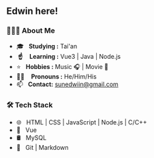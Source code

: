 
<h2> Edwin here!</h2>
<h3> 👨🏻‍💻 About Me </h3>
<ul>
<li>🎓 &nbsp; <strong>Studying :</strong> Tai&#39;an</li>
<li><strong>​ ☝️</strong> &nbsp;  <strong>Learning :</strong> Vue3 | Java | Node.js</li>
<li>⭐️ &nbsp; <strong>Hobbies :</strong>  Music 🎧 | Movie 🎥</li>
<li><strong>👨‍🎓</strong> &nbsp;  <strong>Pronouns :</strong> He/Him/His</li>
<li>📫 &nbsp; <strong>Contact:</strong>  <a href='mailto:sunedwiin@gmail.com' target='_blank' class='url'>sunedwiin@gmail.com</a></li>

</ul>
<h3>🛠 Tech Stack</h3>
<ul>
<li>🌐 &nbsp; HTML | CSS | JavaScript | Node.js | C/C++</li>
<li>🔑 &nbsp; Vue </li>
<li>🛢 &nbsp;  MySQL</li>
<li>🔧 &nbsp; Git | Markdown</li>

</ul>
<!-- [![edwiinsun's GitHub Stats](https://github-readme-stats.vercel.app/api?username=edwiinsun&show_icons=true)](https://github.com/edwiinsun) -->
<!--
**edwiinsun/edwiinsun** is a ✨ _special_ ✨ repository because its `README.md` (this file) appears on your GitHub profile.

Here are some ideas to get you started:

- 🔭 I’m currently working on ...
- 🌱 I’m currently learning ...
- 👯 I’m looking to collaborate on ...
- 🤔 I’m looking for help with ...
- 💬 Ask me about ...
- 📫 How to reach me: ...
- 😄 Pronouns: ...
- ⚡ Fun fact: ...
-->
